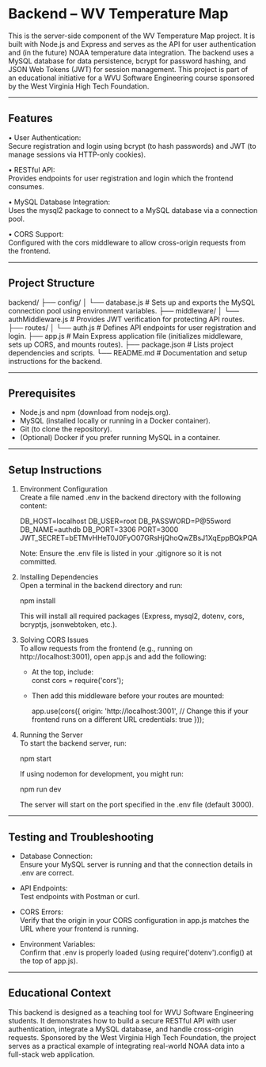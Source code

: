 # Backend – WV Temperature Map

This is the server-side component of the WV Temperature Map project. It is built with Node.js and Express and serves as the API for user authentication and (in the future) NOAA temperature data integration. The backend uses a MySQL database for data persistence, bcrypt for password hashing, and JSON Web Tokens (JWT) for session management. This project is part of an educational initiative for a WVU Software Engineering course sponsored by the West Virginia High Tech Foundation.

---

## Features

•  User Authentication:  
   Secure registration and login using bcrypt (to hash passwords) and JWT (to manage sessions via HTTP-only cookies).

•  RESTful API:  
   Provides endpoints for user registration and login which the frontend consumes.

•  MySQL Database Integration:  
   Uses the mysql2 package to connect to a MySQL database via a connection pool.

•  CORS Support:  
   Configured with the cors middleware to allow cross-origin requests from the frontend.

---

## Project Structure

backend/
├── config/
│   └── database.js         # Sets up and exports the MySQL connection pool using environment variables.
├── middleware/
│   └── authMiddleware.js   # Provides JWT verification for protecting API routes.
├── routes/
│   └── auth.js             # Defines API endpoints for user registration and login.
├── app.js                  # Main Express application file (initializes middleware, sets up CORS, and mounts routes).
├── package.json            # Lists project dependencies and scripts.
└── README.md               # Documentation and setup instructions for the backend.

---

## Prerequisites

- Node.js and npm (download from nodejs.org).
- MySQL (installed locally or running in a Docker container).
- Git (to clone the repository).
- (Optional) Docker if you prefer running MySQL in a container.

---

## Setup Instructions

1. Environment Configuration  
   Create a file named .env in the backend directory with the following content:

   DB_HOST=localhost
   DB_USER=root
   DB_PASSWORD=P@55word
   DB_NAME=authdb
   DB_PORT=3306
   PORT=3000
   JWT_SECRET=bETMvHHeT0J0FyO07GRsHjQhoQwZBsJ1XqEppBQkPQA

   Note: Ensure the .env file is listed in your .gitignore so it is not committed.

2. Installing Dependencies  
   Open a terminal in the backend directory and run:
   
      npm install

   This will install all required packages (Express, mysql2, dotenv, cors, bcryptjs, jsonwebtoken, etc.).

3. Solving CORS Issues  
   To allow requests from the frontend (e.g., running on http://localhost:3001), open app.js and add the following:

   -  At the top, include:  
         const cors = require('cors');

   -  Then add this middleware before your routes are mounted:

         app.use(cors({
           origin: 'http://localhost:3001',  // Change this if your frontend runs on a different URL
           credentials: true
         }));

4. Running the Server  
   To start the backend server, run:
   
      npm start

   If using nodemon for development, you might run:
   
      npm run dev

   The server will start on the port specified in the .env file (default 3000).

---

## Testing and Troubleshooting

- Database Connection:  
   Ensure your MySQL server is running and that the connection details in .env are correct.

- API Endpoints:  
   Test endpoints with Postman or curl.

- CORS Errors:  
   Verify that the origin in your CORS configuration in app.js matches the URL where your frontend is running.

- Environment Variables:  
   Confirm that .env is properly loaded (using require('dotenv').config() at the top of app.js).

---

## Educational Context

This backend is designed as a teaching tool for WVU Software Engineering students. It demonstrates how to build a secure RESTful API with user authentication, integrate a MySQL database, and handle cross-origin requests. Sponsored by the West Virginia High Tech Foundation, the project serves as a practical example of integrating real-world NOAA data into a full-stack web application.
